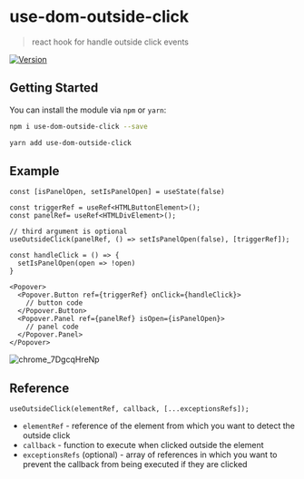 # use-dom-outside-click

> react hook for handle outside click events 

<p>
  <a href="https://www.npmjs.com/package/use-dom-outside-click">
    <img alt="Version" src="https://img.shields.io/npm/v/use-dom-outside-click.svg">
  </a>
</p>

## Getting Started

You can install the module via `npm` or `yarn`:

```sh
npm i use-dom-outside-click --save
```

```sh
yarn add use-dom-outside-click
```

## Example

```tsx
const [isPanelOpen, setIsPanelOpen] = useState(false)

const triggerRef = useRef<HTMLButtonElement>();
const panelRef= useRef<HTMLDivElement>();

// third argument is optional
useOutsideClick(panelRef, () => setIsPanelOpen(false), [triggerRef]);

const handleClick = () => {
  setIsPanelOpen(open => !open)
}

<Popover>
  <Popover.Button ref={triggerRef} onClick={handleClick}>
    // button code
  </Popover.Button>
  <Popover.Panel ref={panelRef} isOpen={isPanelOpen}>
    // panel code
  </Popover.Panel>
</Popover>
```

![chrome_7DgcqHreNp](https://user-images.githubusercontent.com/26444448/212521263-288f54ce-d71e-465d-8e0e-838e0a54ffac.gif)

## Reference

```tsx
useOutsideClick(elementRef, callback, [...exceptionsRefs]);
```

- `elementRef` - reference of the element from which you want to detect the outside click
- `callback` - function to execute when clicked outside the element
- `exceptionsRefs` (optional) - array of references in which you want to prevent the callback from being executed if they are clicked
